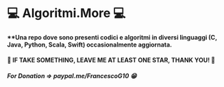 # 💻 Algoritmi.More 💻


#### **Una repo dove sono presenti codici e algoritmi in diversi linguaggi (C, Java, Python, Scala, Swift) occasionalmente aggiornata.


#### 🌟 IF TAKE SOMETHING, LEAVE ME AT LEAST ONE STAR, THANK YOU! 🌟


##### For Donation => paypal.me/FrancescoG10 😁
